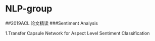 # NLP-group
##2019ACL 论文精读
###Sentiment Analysis

1.Transfer Capsule Network for Aspect Level Sentiment Classification
